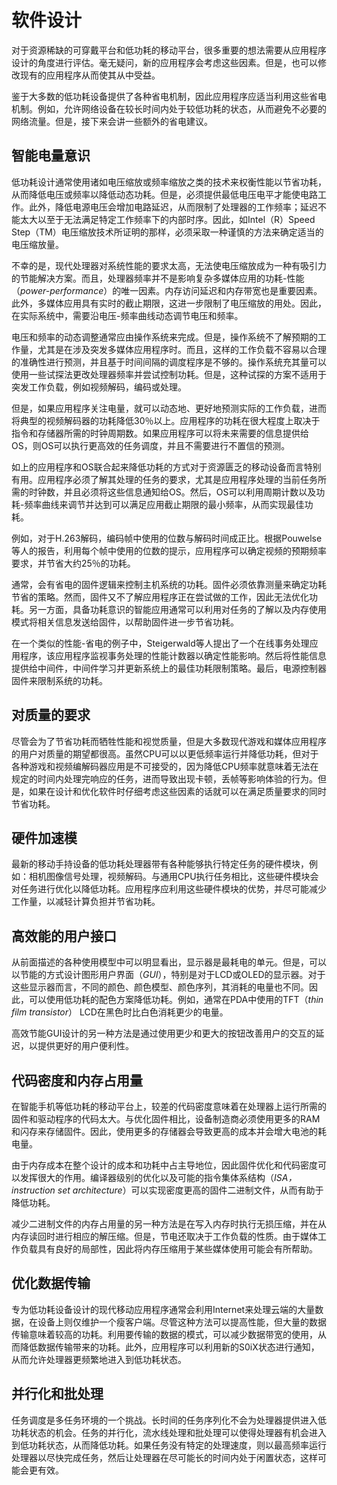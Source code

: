 # 软件设计
对于资源稀缺的可穿戴平台和低功耗的移动平台，很多重要的想法需要从应用程序设计的角度进行评估。毫无疑问，新的应用程序会考虑这些因素。但是，也可以修改现有的应用程序从而使其从中受益。

鉴于大多数的低功耗设备提供了各种省电机制，因此应用程序应适当利用这些省电机制。例如，允许网络设备在较长时间内处于较低功耗的状态，从而避免不必要的网络流量。但是，接下来会讲一些额外的省电建议。

## 智能电量意识
低功耗设计通常使用诸如电压缩放或频率缩放之类的技术来权衡性能以节省功耗，从而降低电压或频率以降低动态功耗。但是，必须提供最低电压电平才能使电路工作。此外，降低电源电压会增加电路延迟，从而限制了处理器的工作频率；延迟不能太大以至于无法满足特定工作频率下的内部时序。因此，如Intel（R）Speed Step（TM）电压缩放技术所证明的那样，必须采取一种谨慎的方法来确定适当的电压缩放量。

不幸的是，现代处理器对系统性能的要求太高，无法使电压缩放成为一种有吸引力的节能解决方案。而且，处理器频率并不是影响复杂多媒体应用的功耗-性能（*power-performance*）的唯一因素。内存访问延迟和内存带宽也是重要因素。此外，多媒体应用具有实时的截止期限，这进一步限制了电压缩放的用处。因此，在实际系统中，需要沿电压-频率曲线动态调节电压和频率。

电压和频率的动态调整通常应由操作系统来完成。但是，操作系统不了解预期的工作量，尤其是在涉及突发多媒体应用程序时。而且，这样的工作负载不容易以合理的准确性进行预测，并且基于时间间隔的调度程序是不够的。操作系统充其量可以使用一些试探法更改处理器频率并尝试控制功耗。但是，这种试探的方案不适用于突发工作负载，例如视频解码，编码或处理。

但是，如果应用程序关注电量，就可以动态地、更好地预测实际的工作负载，进而将典型的视频解码器的功耗降低30％以上。应用程序的功耗在很大程度上取决于指令和存储器所需的时钟周期数。如果应用程序可以将未来需要的信息提供给OS，则OS可以执行更高效的任务调度，并且不需要进行不置信的预测。

如上的应用程序和OS联合起来降低功耗的方式对于资源匮乏的移动设备而言特别有用。应用程序必须了解其处理的任务的要求，尤其是应用程序处理的当前任务所需的时钟数，并且必须将这些信息通知给OS。然后，OS可以利用周期计数以及功耗-频率曲线来调节并达到可以满足应用截止期限的最小频率，从而实现最佳功耗。

例如，对于H.263解码，编码帧中使用的位数与解码时间成正比。根据Pouwelse等人的报告，利用每个帧中使用的位数的提示，应用程序可以确定视频的预期频率要求，并节省大约25％的功耗。

通常，会有省电的固件逻辑来控制主机系统的功耗。固件必须依靠测量来确定功耗节省的策略。然而，固件又不了解应用程序正在尝试做的工作，因此无法优化功耗。另一方面，具备功耗意识的智能应用通常可以利用对任务的了解以及内存使用模式将相关信息发送给固件，以帮助固件进一步节省功耗。

在一个类似的性能-省电的例子中，Steigerwald等人提出了一个在线事务处理应用程序，该应用程序监视事务处理的性能计数器以确定性能影响。然后将性能信息提供给中间件，中间件学习并更新系统上的最佳功耗限制策略。最后，电源控制器固件来限制系统的功耗。

## 对质量的要求
尽管会为了节省功耗而牺牲性能和视觉质量，但是大多数现代游戏和媒体应用程序的用户对质量的期望都很高。虽然CPU可以以更低频率运行并降低功耗，但对于各种游戏和视频编解码器应用是不可接受的，因为降低CPU频率就意味着无法在规定的时间内处理完响应的任务，进而导致出现卡顿，丢帧等影响体验的行为。但是，如果在设计和优化软件时仔细考虑这些因素的话就可以在满足质量要求的同时节省功耗。

## 硬件加速模
最新的移动手持设备的低功耗处理器带有各种能够执行特定任务的硬件模块，例如：相机图像信号处理，视频解码。与通用CPU执行任务相比，这些硬件模块会对任务进行优化以降低功耗。应用程序应利用这些硬件模块的优势，并尽可能减少工作量，以减轻计算负担并节省功耗。

## 高效能的用户接口
从前面描述的各种使用模型中可以明显看出，显示器是最耗电的单元。但是，可以以节能的方式设计图形用户界面（*GUI*），特别是对于LCD或OLED的显示器。对于这些显示器而言，不同的颜色、颜色模型、颜色序列，其消耗的电量也不同。因此，可以使用低功耗的配色方案降低功耗。例如，通常在PDA中使用的TFT（*thin film transistor*） LCD在黑色时比白色消耗更少的电量。

高效节能GUI设计的另一种方法是通过使用更少和更大的按钮改善用户的交互的延迟，以提供更好的用户便利性。

## 代码密度和内存占用量
在智能手机等低功耗的移动平台上，较差的代码密度意味着在处理器上运行所需的固件和驱动程序的代码太大。与优化固件相比，设备制造商必须使用更多的RAM和闪存来存储固件。因此，使用更多的存储器会导致更高的成本并会增大电池的耗电量。

由于内存成本在整个设计的成本和功耗中占主导地位，因此固件优化和代码密度可以发挥很大的作用。编译器级别的优化以及可能的指令集体系结构（*ISA，instruction set architecture*）可以实现密度更高的固件二进制文件，从而有助于降低功耗。

减少二进制文件的内存占用量的另一种方法是在写入内存时执行无损压缩，并在从内存读回时进行相应的解压缩。但是，节电还取决于工作负载的性质。由于媒体工作负载具有良好的局部性，因此将内存压缩用于某些媒体使用可能会有所帮助。

## 优化数据传输
专为低功耗设备设计的现代移动应用程序通常会利用Internet来处理云端的大量数据，在设备上则仅维护一个瘦客户端。尽管这种方法可以提高性能，但大量的数据传输意味着较高的功耗。利用要传输的数据的模式，可以减少数据带宽的使用，从而降低数据传输带来的功耗。此外，应用程序可以利用新的S0iX状态进行通知，从而允许处理器更频繁地进入到低功耗状态。

## 并行化和批处理
任务调度是多任务环境的一个挑战。长时间的任务序列化不会为处理器提供进入低功耗状态的机会。任务的并行化，流水线处理和批处理可以使得处理器有机会进入到低功耗状态，从而降低功耗。如果任务没有特定的处理速度，则以最高频率运行处理器以尽快完成任务，然后让处理器在尽可能长的时间内处于闲置状态，这样可能会更有效。
